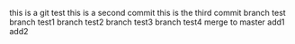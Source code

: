 this is a git test
this is a second commit
this is the third commit
branch test
branch test1
branch test2
branch test3
branch test4
merge to master
add1
add2